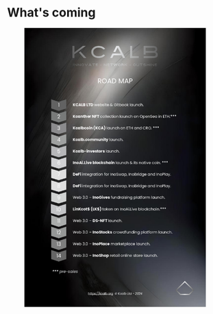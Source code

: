 # What's coming

<figure><img src="../.gitbook/assets/Roadmap KCALB (1).jpg" alt=""><figcaption></figcaption></figure>
